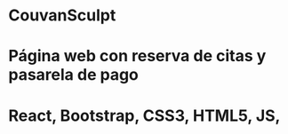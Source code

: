 # CouvanSculpt
# Página web con reserva de citas y pasarela de pago
# React, Bootstrap, CSS3, HTML5, JS, 

